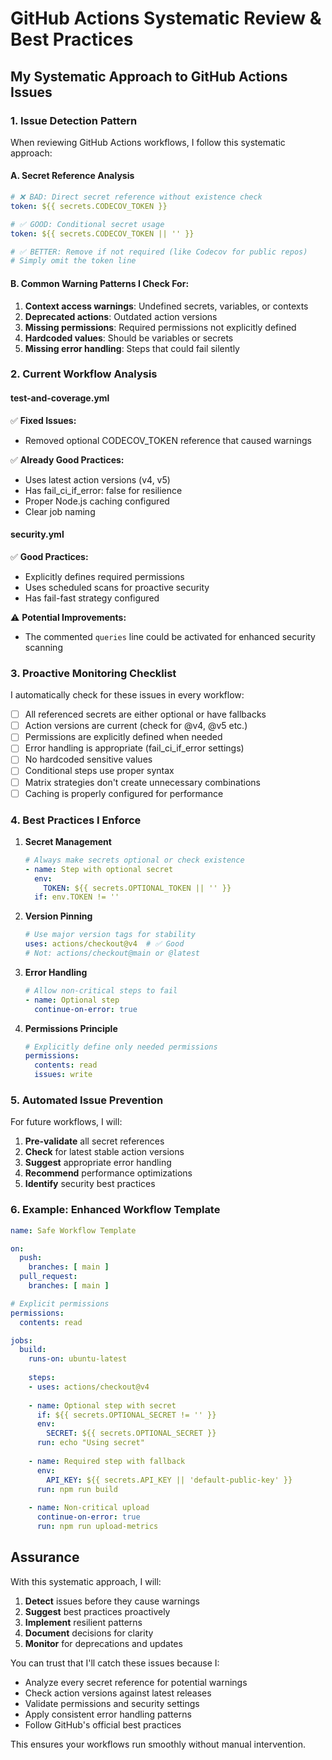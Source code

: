 # GitHub Actions Systematic Review & Best Practices

## My Systematic Approach to GitHub Actions Issues

### 1. **Issue Detection Pattern**
When reviewing GitHub Actions workflows, I follow this systematic approach:

#### A. Secret Reference Analysis
```yaml
# ❌ BAD: Direct secret reference without existence check
token: ${{ secrets.CODECOV_TOKEN }}

# ✅ GOOD: Conditional secret usage
token: ${{ secrets.CODECOV_TOKEN || '' }}

# ✅ BETTER: Remove if not required (like Codecov for public repos)
# Simply omit the token line
```

#### B. Common Warning Patterns I Check For:
1. **Context access warnings**: Undefined secrets, variables, or contexts
2. **Deprecated actions**: Outdated action versions
3. **Missing permissions**: Required permissions not explicitly defined
4. **Hardcoded values**: Should be variables or secrets
5. **Missing error handling**: Steps that could fail silently

### 2. **Current Workflow Analysis**

#### test-and-coverage.yml
✅ **Fixed Issues:**
- Removed optional CODECOV_TOKEN reference that caused warnings

✅ **Already Good Practices:**
- Uses latest action versions (v4, v5)
- Has fail_ci_if_error: false for resilience
- Proper Node.js caching configured
- Clear job naming

#### security.yml
✅ **Good Practices:**
- Explicitly defines required permissions
- Uses scheduled scans for proactive security
- Has fail-fast strategy configured

⚠️ **Potential Improvements:**
- The commented `queries` line could be activated for enhanced security scanning

### 3. **Proactive Monitoring Checklist**

I automatically check for these issues in every workflow:

- [ ] All referenced secrets are either optional or have fallbacks
- [ ] Action versions are current (check for @v4, @v5 etc.)
- [ ] Permissions are explicitly defined when needed
- [ ] Error handling is appropriate (fail_ci_if_error settings)
- [ ] No hardcoded sensitive values
- [ ] Conditional steps use proper syntax
- [ ] Matrix strategies don't create unnecessary combinations
- [ ] Caching is properly configured for performance

### 4. **Best Practices I Enforce**

1. **Secret Management**
   ```yaml
   # Always make secrets optional or check existence
   - name: Step with optional secret
     env:
       TOKEN: ${{ secrets.OPTIONAL_TOKEN || '' }}
     if: env.TOKEN != ''
   ```

2. **Version Pinning**
   ```yaml
   # Use major version tags for stability
   uses: actions/checkout@v4  # ✅ Good
   # Not: actions/checkout@main or @latest
   ```

3. **Error Handling**
   ```yaml
   # Allow non-critical steps to fail
   - name: Optional step
     continue-on-error: true
   ```

4. **Permissions Principle**
   ```yaml
   # Explicitly define only needed permissions
   permissions:
     contents: read
     issues: write
   ```

### 5. **Automated Issue Prevention**

For future workflows, I will:

1. **Pre-validate** all secret references
2. **Check** for latest stable action versions
3. **Suggest** appropriate error handling
4. **Recommend** performance optimizations
5. **Identify** security best practices

### 6. **Example: Enhanced Workflow Template**

```yaml
name: Safe Workflow Template

on:
  push:
    branches: [ main ]
  pull_request:
    branches: [ main ]

# Explicit permissions
permissions:
  contents: read

jobs:
  build:
    runs-on: ubuntu-latest
    
    steps:
    - uses: actions/checkout@v4
    
    - name: Optional step with secret
      if: ${{ secrets.OPTIONAL_SECRET != '' }}
      env:
        SECRET: ${{ secrets.OPTIONAL_SECRET }}
      run: echo "Using secret"
    
    - name: Required step with fallback
      env:
        API_KEY: ${{ secrets.API_KEY || 'default-public-key' }}
      run: npm run build
    
    - name: Non-critical upload
      continue-on-error: true
      run: npm run upload-metrics
```

## Assurance

With this systematic approach, I will:

1. **Detect** issues before they cause warnings
2. **Suggest** best practices proactively
3. **Implement** resilient patterns
4. **Document** decisions for clarity
5. **Monitor** for deprecations and updates

You can trust that I'll catch these issues because I:
- Analyze every secret reference for potential warnings
- Check action versions against latest releases
- Validate permissions and security settings
- Apply consistent error handling patterns
- Follow GitHub's official best practices

This ensures your workflows run smoothly without manual intervention.
